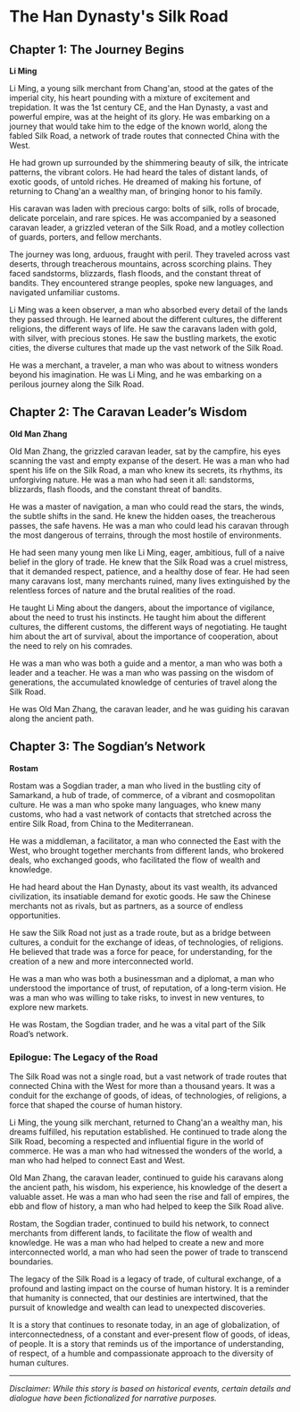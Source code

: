 
# The Han Dynasty's Silk Road

## Chapter 1: The Journey Begins

**Li Ming**

Li Ming, a young silk merchant from Chang'an, stood at the gates of the imperial city, his heart pounding with a mixture of excitement and trepidation. It was the 1st century CE, and the Han Dynasty, a vast and powerful empire, was at the height of its glory. He was embarking on a journey that would take him to the edge of the known world, along the fabled Silk Road, a network of trade routes that connected China with the West.

He had grown up surrounded by the shimmering beauty of silk, the intricate patterns, the vibrant colors. He had heard the tales of distant lands, of exotic goods, of untold riches. He dreamed of making his fortune, of returning to Chang'an a wealthy man, of bringing honor to his family.

His caravan was laden with precious cargo: bolts of silk, rolls of brocade, delicate porcelain, and rare spices. He was accompanied by a seasoned caravan leader, a grizzled veteran of the Silk Road, and a motley collection of guards, porters, and fellow merchants.

The journey was long, arduous, fraught with peril. They traveled across vast deserts, through treacherous mountains, across scorching plains. They faced sandstorms, blizzards, flash floods, and the constant threat of bandits. They encountered strange peoples, spoke new languages, and navigated unfamiliar customs.

Li Ming was a keen observer, a man who absorbed every detail of the lands they passed through. He learned about the different cultures, the different religions, the different ways of life. He saw the caravans laden with gold, with silver, with precious stones. He saw the bustling markets, the exotic cities, the diverse cultures that made up the vast network of the Silk Road.

He was a merchant, a traveler, a man who was about to witness wonders beyond his imagination. He was Li Ming, and he was embarking on a perilous journey along the Silk Road.

## Chapter 2: The Caravan Leader’s Wisdom

**Old Man Zhang**

Old Man Zhang, the grizzled caravan leader, sat by the campfire, his eyes scanning the vast and empty expanse of the desert. He was a man who had spent his life on the Silk Road, a man who knew its secrets, its rhythms, its unforgiving nature. He was a man who had seen it all: sandstorms, blizzards, flash floods, and the constant threat of bandits.

He was a master of navigation, a man who could read the stars, the winds, the subtle shifts in the sand. He knew the hidden oases, the treacherous passes, the safe havens. He was a man who could lead his caravan through the most dangerous of terrains, through the most hostile of environments.

He had seen many young men like Li Ming, eager, ambitious, full of a naive belief in the glory of trade. He knew that the Silk Road was a cruel mistress, that it demanded respect, patience, and a healthy dose of fear. He had seen many caravans lost, many merchants ruined, many lives extinguished by the relentless forces of nature and the brutal realities of the road.

He taught Li Ming about the dangers, about the importance of vigilance, about the need to trust his instincts. He taught him about the different cultures, the different customs, the different ways of negotiating. He taught him about the art of survival, about the importance of cooperation, about the need to rely on his comrades.

He was a man who was both a guide and a mentor, a man who was both a leader and a teacher. He was a man who was passing on the wisdom of generations, the accumulated knowledge of centuries of travel along the Silk Road.

He was Old Man Zhang, the caravan leader, and he was guiding his caravan along the ancient path.

## Chapter 3: The Sogdian’s Network

**Rostam**

Rostam was a Sogdian trader, a man who lived in the bustling city of Samarkand, a hub of trade, of commerce, of a vibrant and cosmopolitan culture. He was a man who spoke many languages, who knew many customs, who had a vast network of contacts that stretched across the entire Silk Road, from China to the Mediterranean.

He was a middleman, a facilitator, a man who connected the East with the West, who brought together merchants from different lands, who brokered deals, who exchanged goods, who facilitated the flow of wealth and knowledge.

He had heard about the Han Dynasty, about its vast wealth, its advanced civilization, its insatiable demand for exotic goods. He saw the Chinese merchants not as rivals, but as partners, as a source of endless opportunities.

He saw the Silk Road not just as a trade route, but as a bridge between cultures, a conduit for the exchange of ideas, of technologies, of religions. He believed that trade was a force for peace, for understanding, for the creation of a new and more interconnected world.

He was a man who was both a businessman and a diplomat, a man who understood the importance of trust, of reputation, of a long-term vision. He was a man who was willing to take risks, to invest in new ventures, to explore new markets.

He was Rostam, the Sogdian trader, and he was a vital part of the Silk Road’s network.

### Epilogue: The Legacy of the Road

The Silk Road was not a single road, but a vast network of trade routes that connected China with the West for more than a thousand years. It was a conduit for the exchange of goods, of ideas, of technologies, of religions, a force that shaped the course of human history.

Li Ming, the young silk merchant, returned to Chang'an a wealthy man, his dreams fulfilled, his reputation established. He continued to trade along the Silk Road, becoming a respected and influential figure in the world of commerce. He was a man who had witnessed the wonders of the world, a man who had helped to connect East and West.

Old Man Zhang, the caravan leader, continued to guide his caravans along the ancient path, his wisdom, his experience, his knowledge of the desert a valuable asset. He was a man who had seen the rise and fall of empires, the ebb and flow of history, a man who had helped to keep the Silk Road alive.

Rostam, the Sogdian trader, continued to build his network, to connect merchants from different lands, to facilitate the flow of wealth and knowledge. He was a man who had helped to create a new and more interconnected world, a man who had seen the power of trade to transcend boundaries.

The legacy of the Silk Road is a legacy of trade, of cultural exchange, of a profound and lasting impact on the course of human history. It is a reminder that humanity is connected, that our destinies are intertwined, that the pursuit of knowledge and wealth can lead to unexpected discoveries.

It is a story that continues to resonate today, in an age of globalization, of interconnectedness, of a constant and ever-present flow of goods, of ideas, of people. It is a story that reminds us of the importance of understanding, of respect, of a humble and compassionate approach to the diversity of human cultures.

***

*Disclaimer: While this story is based on historical events, certain details and dialogue have been fictionalized for narrative purposes.*